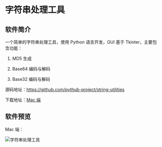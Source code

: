 # 字符串处理工具

## 软件简介

一个简单的字符串处理工具，使用 Python 语言开发，GUI 基于 Tkinter，主要包含功能：

1. MD5 生成

2. Base64 编码与解码

3. Base32 编码与解码

源码地址：https://github.com/pythub-project/string-utilities

下载地址：[Mac 端](https://github.com/pythub-project/string-utilities/releases/latest)


## 软件预览

Mac 端：

![字符串处理工具](/images/string-utilities/1.png)

